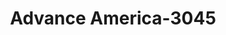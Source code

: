 ---
f_zip-code: 89032
f_state-code: NV
title: Advance America-3045
f_phone: 702-631-9249
f_city-only: North Las Vegas
f_address: 3073 West Craig Road North Las Vegas
f_location-unique-id: '3045'
slug: advance-america-3045
updated-on: '2024-05-30T13:46:58.046Z'
created-on: '2024-05-30T13:36:59.803Z'
published-on: '2024-05-30T13:54:32.469Z'
f_city-state: cms/city/north-las-vegas-nv.md
f_company: cms/company/advance-america.md
f_state: cms/state/nevada.md
layout: '[payday-loan].html'
tags: payday-loan
---